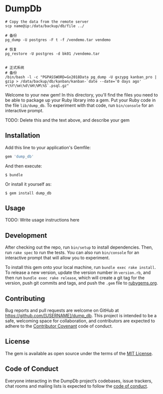# DumpDb

```
# Copy the data from the remote server
scp name@ip:/data/backup/db/file ../

# 备份
pg_dump -U postgres -F t -f /vendemo.tar vendemo

# 恢复
pg_restore -U postgres -d bk01 /vendemo.tar 


```

```
# 正式系统
# 备份
/bin/bash -l -c "PGPASSWORD=Gx2018Data pg_dump -U gxzypg kanban_pro | gzip > /data/backup/db/kanban/kanban-`date --date='0 days ago' +\%Y\%m\%d\%H\%M\%S`.psql.gz"

```


Welcome to your new gem! In this directory, you'll find the files you need to be able to package up your Ruby library into a gem. Put your Ruby code in the file `lib/dump_db`. To experiment with that code, run `bin/console` for an interactive prompt.

TODO: Delete this and the text above, and describe your gem

## Installation

Add this line to your application's Gemfile:

```ruby
gem 'dump_db'
```

And then execute:

    $ bundle

Or install it yourself as:

    $ gem install dump_db

## Usage

TODO: Write usage instructions here

## Development

After checking out the repo, run `bin/setup` to install dependencies. Then, run `rake spec` to run the tests. You can also run `bin/console` for an interactive prompt that will allow you to experiment.

To install this gem onto your local machine, run `bundle exec rake install`. To release a new version, update the version number in `version.rb`, and then run `bundle exec rake release`, which will create a git tag for the version, push git commits and tags, and push the `.gem` file to [rubygems.org](https://rubygems.org).

## Contributing

Bug reports and pull requests are welcome on GitHub at https://github.com/[USERNAME]/dump_db. This project is intended to be a safe, welcoming space for collaboration, and contributors are expected to adhere to the [Contributor Covenant](http://contributor-covenant.org) code of conduct.

## License

The gem is available as open source under the terms of the [MIT License](https://opensource.org/licenses/MIT).

## Code of Conduct

Everyone interacting in the DumpDb project’s codebases, issue trackers, chat rooms and mailing lists is expected to follow the [code of conduct](https://github.com/[USERNAME]/dump_db/blob/master/CODE_OF_CONDUCT.md).
